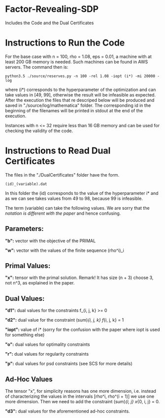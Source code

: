 # Factor-Revealing-SDP
Includes the Code and the Dual Certificates

# Instructions to Run the Code
For the base case with n = 100, rho = 1.08, eps = 0.01, a machine with at least 200 GB memory is needed. Such machines can be found in AWS servers. The command then is:

```
python3.5 ./source/reserves.py -n 100 -rel 1.08 -iopt (i*) -mi 20000 -log
```

where (i*) corresponds to the hyperparameter of the optimization and can take values in [49, 99], otherwise the result will be infeasible as expected. After the execution the files that re descriped below will be produced and saved in "./source/log/mathematica" folder. The corresponding id in the beginning of the filenames will be printed in stdout at the end of the execution.

Instances with n <= 32 require less than 16 GB memory and can be used for checking the validity of the code.

# Instructions to Read Dual Certificates

The files in the "./DualCertificates" folder have the form.

```
(id)_(variable).dat
```

In this folder the (id) corresponds to the value of the hyperparameter i* and as we can see takes values from 49 to 98, because 99 is infeasible.

The term (variable) can take the following values. We are sorry that the _notation is different with the paper_ and hence confusing.

## Parameters:
**"b":** vector with the objective of the PRIMAL

**"w":** vector with the values of the finite sequence (rho^i)_i

## Primal Values:
**"x":** tensor with the primal solution. Remark! It has size (n + 3) choose 3, not n^3, as explained in the paper.

## Dual Values:
**"d1":** dual values for the constraints f_{i, j, k} >= 0

**"d2":** dual value for the constraint (sum)_{i, j, k} f_{i, j, k} = 1

**"iopt":** value of i* (sorry for the confusion with the paper where iopt is used for something else)

**"o":** dual values for optimality constraints

**"r":** dual values for regularity constraints

**"p":** dual values for psd constraints (see SCS for more details)

## Ad-Hoc Values
The tensor "x", for simplicity reasons has one more dimension, i.e. instead of characterizing the values in the intervals [rho^i, rho^(i + 1)] we use one more dimension. Then we need to add the constraint (sum)_{i, j} x_{0, i, j} = 0.

**"d3":** dual values for the aforementioned ad-hoc constraints.
